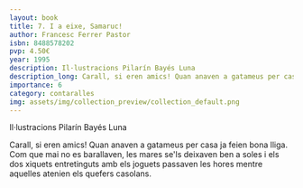 ```yaml
---
layout: book
title: 7. I a eixe, Samaruc!
author: Francesc Ferrer Pastor
isbn: 8488578202
pvp: 4.50€
year: 1995
description: Il·lustracions Pilarín Bayés Luna
description_long: Carall, si eren amics! Quan anaven a gatameus per casa ja feien bona lliga. Com que mai no es barallaven, les mares se'ls deixaven ben a soles i els dos xiquets entretinguts amb els joguets passaven les hores mentre aquelles atenien els quefers casolans.
importance: 6
category: contaralles
img: assets/img/collection_preview/collection_default.png
---
```


Il·lustracions Pilarín Bayés Luna

Carall, si eren amics! Quan anaven a gatameus per casa ja feien bona lliga. Com que mai no es barallaven, les mares se'ls deixaven ben a soles i els dos xiquets entretinguts amb els joguets passaven les hores mentre aquelles atenien els quefers casolans.
